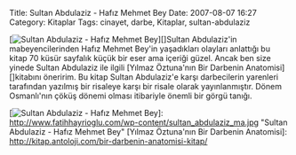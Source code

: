 Title: Sultan Abdulaziz - Hafız Mehmet Bey
Date: 2007-08-07 16:27
Category: Kitaplar
Tags: cinayet, darbe, Kitaplar, sultan-abdulaziz

[![Sultan Abdulaziz - Hafız Mehmet Bey][]][]Sultan Abdulaziz'in
mabeyencilerinden Hafız Mehmet Bey'in yaşadıkları olayları anlattığı bu
kitap 70 küsür sayfalık küçük bir eser ama içeriği güzel. Ancak ben size
yinede Sultan Abdulaziz ile ilgili [Yılmaz Öztuna'nın Bir Darbenin
Anatomisi][]kitabını öneririm. Bu kitap Sultan Abdulaziz'e karşı
darbecilerin yarenleri tarafından yazılmış bir risaleye karşı bir risale
olarak yayınlanmıştır. Dönem Osmanlı'nın çöküş dönemi olması itibariyle
önemli bir görgü tanığı.

  [Sultan Abdulaziz - Hafız Mehmet Bey]: http://www.fatihhayrioglu.com/wp-content/sultan_abdulaziz_ma.kucukresim.jpg
  [![Sultan Abdulaziz - Hafız Mehmet Bey][]]: http://www.fatihhayrioglu.com/wp-content/sultan_abdulaziz_ma.jpg
    "Sultan Abdulaziz - Hafız Mehmet Bey"
  [Yılmaz Öztuna'nın Bir Darbenin Anatomisi]: http://kitap.antoloji.com/bir-darbenin-anatomisi-kitap/
